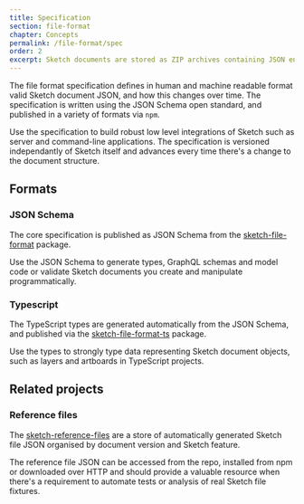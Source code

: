 ```yaml
---
title: Specification
section: file-format
chapter: Concepts
permalink: /file-format/spec
order: 2
excerpt: Sketch documents are stored as ZIP archives containing JSON encoded data
---
```


The file format specification defines in human and machine readable format valid Sketch document JSON, and how this changes over time. The specification is written using the JSON Schema open standard, and published in a variety of formats via `npm`.

Use the specification to build robust low level integrations of Sketch such as server and command-line applications. The specification is versioned independantly of Sketch itself and advances every time there's a change to the document structure.

## Formats

### JSON Schema

The core specification is published as JSON Schema from the [sketch-file-format](https://github.com/sketch-hq/sketch-file-format) package.

Use the JSON Schema to generate types, GraphQL schemas and model code or validate Sketch documents you create and manipulate programmatically.

### Typescript

The TypeScript types are generated automatically from the JSON Schema, and published via the [sketch-file-format-ts](https://github.com/sketch-hq/) package.

Use the types to strongly type data representing Sketch document objects, such as layers and artboards in TypeScript projects.

## Related projects

### Reference files

The [sketch-reference-files](https://github.com/sketch-hq/sketch-reference-files) are a store of automatically generated Sketch file JSON organised by document version and Sketch feature.

The reference file JSON can be accessed from the repo, installed from npm or downloaded over HTTP and should provide a valuable resource when there's a requirement to automate tests or analysis of real Sketch file fixtures.

